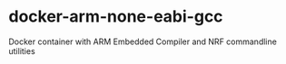 # docker-arm-none-eabi-gcc
Docker container with ARM Embedded Compiler and NRF commandline utilities

